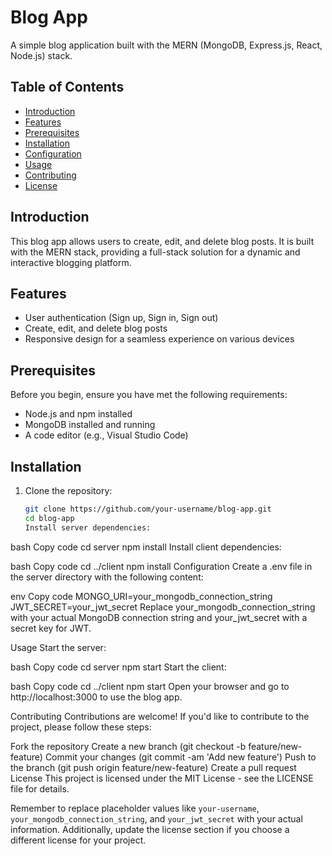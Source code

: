 # Blog App

A simple blog application built with the MERN (MongoDB, Express.js, React, Node.js) stack.

## Table of Contents

- [Introduction](#introduction)
- [Features](#features)
- [Prerequisites](#prerequisites)
- [Installation](#installation)
- [Configuration](#configuration)
- [Usage](#usage)
- [Contributing](#contributing)
- [License](#license)

## Introduction

This blog app allows users to create, edit, and delete blog posts. It is built with the MERN stack, providing a full-stack solution for a dynamic and interactive blogging platform.

## Features

- User authentication (Sign up, Sign in, Sign out)
- Create, edit, and delete blog posts
- Responsive design for a seamless experience on various devices

## Prerequisites

Before you begin, ensure you have met the following requirements:

- Node.js and npm installed
- MongoDB installed and running
- A code editor (e.g., Visual Studio Code)

## Installation

1. Clone the repository:

   ```bash
   git clone https://github.com/your-username/blog-app.git
   cd blog-app
   Install server dependencies:

bash
Copy code
cd server
npm install
Install client dependencies:

bash
Copy code
cd ../client
npm install
Configuration
Create a .env file in the server directory with the following content:

env
Copy code
MONGO_URI=your_mongodb_connection_string
JWT_SECRET=your_jwt_secret
Replace your_mongodb_connection_string with your actual MongoDB connection string and your_jwt_secret with a secret key for JWT.

Usage
Start the server:

bash
Copy code
cd server
npm start
Start the client:

bash
Copy code
cd ../client
npm start
Open your browser and go to http://localhost:3000 to use the blog app.

Contributing
Contributions are welcome! If you'd like to contribute to the project, please follow these steps:

Fork the repository
Create a new branch (git checkout -b feature/new-feature)
Commit your changes (git commit -am 'Add new feature')
Push to the branch (git push origin feature/new-feature)
Create a pull request
License
This project is licensed under the MIT License - see the LICENSE file for details.


Remember to replace placeholder values like `your-username`, `your_mongodb_connection_string`, and `your_jwt_secret` with your actual information. Additionally, update the license section if you choose a different license for your project.

